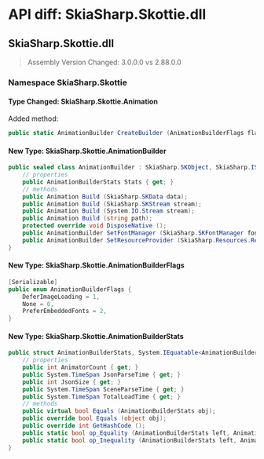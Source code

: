 # API diff: SkiaSharp.Skottie.dll

## SkiaSharp.Skottie.dll

> Assembly Version Changed: 3.0.0.0 vs 2.88.0.0

### Namespace SkiaSharp.Skottie

#### Type Changed: SkiaSharp.Skottie.Animation

Added method:

```csharp
public static AnimationBuilder CreateBuilder (AnimationBuilderFlags flags);
```


#### New Type: SkiaSharp.Skottie.AnimationBuilder

```csharp
public sealed class AnimationBuilder : SkiaSharp.SKObject, SkiaSharp.ISKSkipObjectRegistration {
	// properties
	public AnimationBuilderStats Stats { get; }
	// methods
	public Animation Build (SkiaSharp.SKData data);
	public Animation Build (SkiaSharp.SKStream stream);
	public Animation Build (System.IO.Stream stream);
	public Animation Build (string path);
	protected override void DisposeNative ();
	public AnimationBuilder SetFontManager (SkiaSharp.SKFontManager fontManager);
	public AnimationBuilder SetResourceProvider (SkiaSharp.Resources.ResourceProvider resourceProvider);
}
```

#### New Type: SkiaSharp.Skottie.AnimationBuilderFlags

```csharp
[Serializable]
public enum AnimationBuilderFlags {
	DeferImageLoading = 1,
	None = 0,
	PreferEmbeddedFonts = 2,
}
```

#### New Type: SkiaSharp.Skottie.AnimationBuilderStats

```csharp
public struct AnimationBuilderStats, System.IEquatable<AnimationBuilderStats> {
	// properties
	public int AnimatorCount { get; }
	public System.TimeSpan JsonParseTime { get; }
	public int JsonSize { get; }
	public System.TimeSpan SceneParseTime { get; }
	public System.TimeSpan TotalLoadTime { get; }
	// methods
	public virtual bool Equals (AnimationBuilderStats obj);
	public override bool Equals (object obj);
	public override int GetHashCode ();
	public static bool op_Equality (AnimationBuilderStats left, AnimationBuilderStats right);
	public static bool op_Inequality (AnimationBuilderStats left, AnimationBuilderStats right);
}
```


